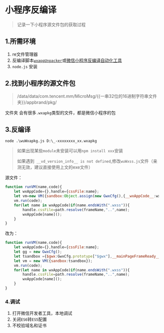 # 小程序反编译

> 记录一下小程序源文件包的获取过程

## 1.所需环境

1. re文件管理器
2. 反编译脚本[`wxappUnpacker`](https://gitee.com/outfile/wxappUnpacker)或[微信小程序反编译自动化工具](https://www.ydxinzuo.cn/download.php?id=1701)
3. `node.js` 安装

## 2.找到小程序的源文件包

> /data/data/com.tencent.mm/MicroMsg/{{一串32位的16进制字符串文件夹}}/appbrand/pkg/

文件夹 会有很多`.wxapkg`类型的文件，都是微信小程序的包

## 3.反编译

```
node .\wuWxapkg.js D:\_-xxxxxxxx_xx.wxapkg  
```

> 如果出现某些`module`未安装可以用`npm install xxx`安装
>
> 如果遇到` __vd_version_info__ is not defined`,修改`wuWxss.js`文件（亲测无效，建议直接使用上文的exe文件）

源文件：

```javascript
function runVM(name,code){
    let wxAppCode={},handle={cssFile:name};
    let vm=new VM({sandbox:Object.assign(new GwxCfg(),{__wxAppCode__:wxAppCode,setCssToHead:cssRebuild.bind(handle)})});
    vm.run(code);
    for(let name in wxAppCode)if(name.endsWith(".wxss")){
        handle.cssFile=path.resolve(frameName,"..",name);
        wxAppCode[name]();
    }
}
```

改为：

```javascript
function runVM(name,code){
    let wxAppCode={},handle={cssFile:name};
    let gg = new GwxCfg();
    let tsandbox ={$gwx:GwxCfg.prototype["$gwx"],__mainPageFrameReady__:GwxCfg.prototype["$gwx"],__wxAppCode__:wxAppCode,setCssToHead:cssRebuild.bind(handle)};
    let vm = new VM({sandbox:tsandbox});
    vm.run(code);
    for(let name in wxAppCode)if(name.endsWith(".wxss")){
        handle.cssFile=path.resolve(frameName,"..",name);
        wxAppCode[name]();
    }
}
```

### 4.调试

1. 打开微信开发者工具，本地调试
2. 关闭`ES6`转`ES5`配置
3. 不校验域名和证书

